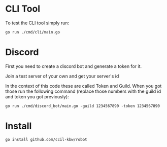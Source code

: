# CLI Tool

To test the CLI tool simply run:
``` shell
go run ./cmd/cli/main.go
```

# Discord
First you need to create a discord bot and generate a token for it.

Join a test server of your own and get your server's id

In the context of this code these are called Token and Guild. When you got those run the following command (replace those numbers with the guild id and token you got previously):

``` shell
go run ./cmd/discord_bot/main.go -guild 1234567890 -token 1234567890
```

# Install

``` shell
go install github.com/ccil-kbw/robot
```

